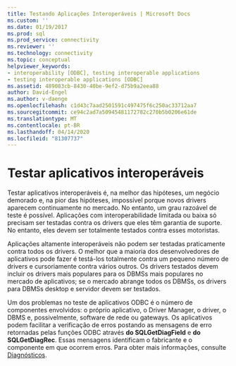 ```yaml
---
title: Testando Aplicações Interoperáveis | Microsoft Docs
ms.custom: ''
ms.date: 01/19/2017
ms.prod: sql
ms.prod_service: connectivity
ms.reviewer: ''
ms.technology: connectivity
ms.topic: conceptual
helpviewer_keywords:
- interoperability [ODBC], testing interoperable applications
- testing interoperable applications [ODBC]
ms.assetid: 489083cb-8430-40be-9ef2-d75b9a2eea88
author: David-Engel
ms.author: v-daenge
ms.openlocfilehash: c1d43c7aad2501591c497475f6c250ac33712aa7
ms.sourcegitcommit: ce94c2ad7a50945481172782c270b5b0206e61de
ms.translationtype: MT
ms.contentlocale: pt-BR
ms.lasthandoff: 04/14/2020
ms.locfileid: "81307737"
---
```

# <a name="testing-interoperable-applications"></a>Testar aplicativos interoperáveis
Testar aplicativos interoperáveis é, na melhor das hipóteses, um negócio demorado e, na pior das hipóteses, impossível porque novos drivers aparecem continuamente no mercado. No entanto, um grau razoável de teste é possível. Aplicações com interoperabilidade limitada ou baixa só precisam ser testadas contra os drivers que eles têm garantia de suporte. No entanto, eles devem ser totalmente testados contra esses motoristas.  
  
 Aplicações altamente interoperáveis não podem ser testadas praticamente contra todos os drivers. O melhor que a maioria dos desenvolvedores de aplicativos pode fazer é testá-los totalmente contra um pequeno número de drivers e cursoriamente contra vários outros. Os drivers testados devem incluir os drivers mais populares para os DBMSs mais populares no mercado de aplicativos; se o mercado abrange todos os DBMSs, os drivers para DBMSs desktop e servidor devem ser testados.  
  
 Um dos problemas no teste de aplicativos ODBC é o número de componentes envolvidos: o próprio aplicativo, o Driver Manager, o driver, o DBMS e, possivelmente, software de rede ou gateways. Os aplicativos podem facilitar a verificação de erros postando as mensagens de erro retornadas pelas funções ODBC através **do SQLGetDiagField** e **do SQLGetDiagRec**. Essas mensagens identificam o fabricante e o componente em que ocorrem erros. Para obter mais informações, consulte [Diagnósticos](../../../odbc/reference/develop-app/diagnostics.md).
